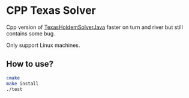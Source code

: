# CPP Texas Solver

Cpp version of [TexasHoldemSolverJava](https://github.com/bupticybee/TexasHoldemSolverJava) faster on turn and river but still contains some bug.

Only support Linux machines.

## How to use?
```bash
cmake 
make install
./test
```
